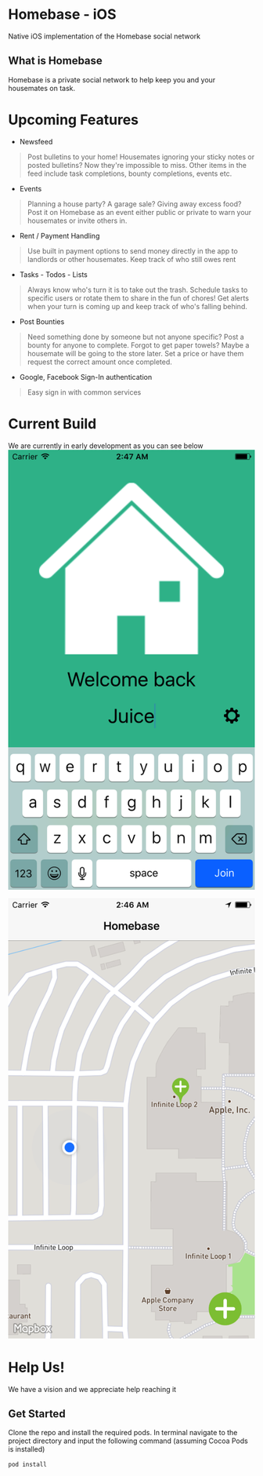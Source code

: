# Homebase - iOS
Native iOS implementation of the Homebase social network

## What is Homebase
Homebase is a private social network to help keep you and your housemates on task. 


# Upcoming Features
* Newsfeed
> Post bulletins to your home! Housemates ignoring your sticky notes or posted bulletins? Now they're impossible to miss. Other items in the feed include task completions, bounty completions, events etc.
 
* Events
> Planning a house party? A garage sale? Giving away excess food? Post it on Homebase as an event either public or private to warn your housemates or invite others in.

* Rent / Payment Handling
> Use built in payment options to send money directly in the app to landlords or other housemates. Keep track of who still owes rent

* Tasks - Todos - Lists
> Always know who's turn it is to take out the trash. Schedule tasks to specific users or rotate them to share in the fun of chores! Get alerts when your turn is coming up and keep track of who's falling behind. 

* Post Bounties
> Need something done by someone but not anyone specific? Post a bounty for anyone to complete. Forgot to get paper towels? Maybe a housemate will be going to the store later. Set a price or have them request the correct amount once completed.

* Google, Facebook Sign-In authentication
> Easy sign in with common services

# Current Build
We are currently in early development as you can see below
![alt tag](https://github.com/HomebaseApp/Homebase-iOS/blob/master/Images/start.png "Start Screen")

![alt tag](https://github.com/HomebaseApp/Homebase-iOS/blob/master/Images/base_create.png "Homebase Selection Screen")

# Help Us!
We have a vision and we appreciate help reaching it

## Get Started
Clone the repo and install the required pods. In terminal navigate to the project directory and input the following command (assuming Cocoa Pods is installed)
```
pod install
```

